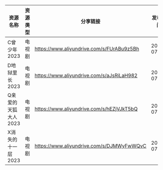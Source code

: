 | 资源名称         | 资源类型 | 分享链接                                      | 发布时间       |
| ------------ | ---- | ----------------------------------------- | ---------- |
| C曾少年2023     | 电视剧  | https://www.aliyundrive.com/s/FUrABu9z5Bh | 2023-07-11 |
| D地狱里长2023    | 电视剧  | https://www.aliyundrive.com/s/aJsRiLaH982 | 2023-07-11 |
| Q亲爱的天狐大人2023 | 电视剧  | https://www.aliyundrive.com/s/hEZjVJkT5bQ | 2023-07-11 |
| X消失的十一层2023  | 电视剧  | https://www.aliyundrive.com/s/DJMWyFwWQvC | 2023-07-11 |
